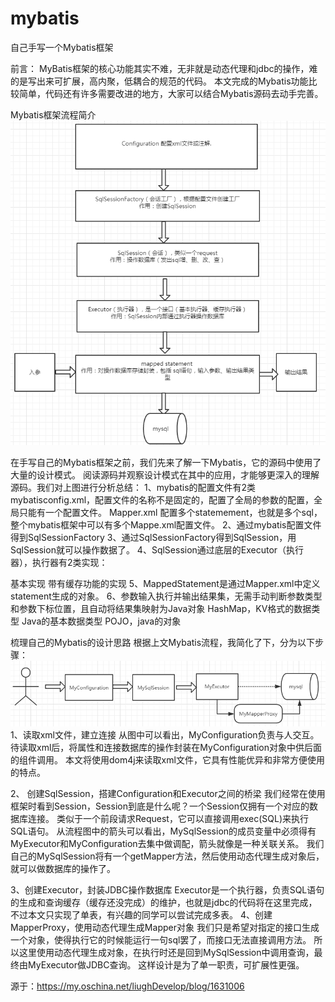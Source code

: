 # mybatis
自己手写一个Mybatis框架

前言：
MyBatis框架的核心功能其实不难，无非就是动态代理和jdbc的操作，难的是写出来可扩展，高内聚，低耦合的规范的代码。
本文完成的Mybatis功能比较简单，代码还有许多需要改进的地方，大家可以结合Mybatis源码去动手完善。

Mybatis框架流程简介
![image](src/main/resources/static/mybatis.png)

在手写自己的Mybatis框架之前，我们先来了解一下Mybatis，它的源码中使用了大量的设计模式。
阅读源码并观察设计模式在其中的应用，才能够更深入的理解源码。我们对上图进行分析总结：
1、mybatis的配置文件有2类
    mybatisconfig.xml，配置文件的名称不是固定的，配置了全局的参数的配置，全局只能有一个配置文件。
    Mapper.xml 配置多个statemement，也就是多个sql，整个mybatis框架中可以有多个Mappe.xml配置文件。
2、通过mybatis配置文件得到SqlSessionFactory
3、通过SqlSessionFactory得到SqlSession，用SqlSession就可以操作数据了。
4、SqlSession通过底层的Executor（执行器），执行器有2类实现：

基本实现
    带有缓存功能的实现
5、MappedStatement是通过Mapper.xml中定义statement生成的对象。
6、参数输入执行并输出结果集，无需手动判断参数类型和参数下标位置，且自动将结果集映射为Java对象
    HashMap，KV格式的数据类型
    Java的基本数据类型
    POJO，java的对象


梳理自己的Mybatis的设计思路
根据上文Mybatis流程，我简化了下，分为以下步骤：
![image](src/main/resources/static/mybatis2.png)
1、读取xml文件，建立连接
从图中可以看出，MyConfiguration负责与人交互。
待读取xml后，将属性和连接数据库的操作封装在MyConfiguration对象中供后面的组件调用。
本文将使用dom4j来读取xml文件，它具有性能优异和非常方便使用的特点。

2、 创建SqlSession，搭建Configuration和Executor之间的桥梁
我们经常在使用框架时看到Session，Session到底是什么呢？一个Session仅拥有一个对应的数据库连接。
类似于一个前段请求Request，它可以直接调用exec(SQL)来执行SQL语句。
从流程图中的箭头可以看出，MySqlSession的成员变量中必须得有MyExecutor和MyConfiguration去集中做调配，箭头就像是一种关联关系。
我们自己的MySqlSession将有一个getMapper方法，然后使用动态代理生成对象后，就可以做数据库的操作了。

3、创建Executor，封装JDBC操作数据库
Executor是一个执行器，负责SQL语句的生成和查询缓存（缓存还没完成）的维护，也就是jdbc的代码将在这里完成，不过本文只实现了单表，有兴趣的同学可以尝试完成多表。
4、创建MapperProxy，使用动态代理生成Mapper对象
我们只是希望对指定的接口生成一个对象，使得执行它的时候能运行一句sql罢了，而接口无法直接调用方法。
所以这里使用动态代理生成对象，在执行时还是回到MySqlSession中调用查询，最终由MyExecutor做JDBC查询。
这样设计是为了单一职责，可扩展性更强。

源于：https://my.oschina.net/liughDevelop/blog/1631006



